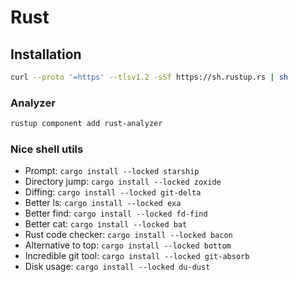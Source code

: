 # Rust

## Installation

```bash
curl --proto '=https' --tlsv1.2 -sSf https://sh.rustup.rs | sh
```

### Analyzer

```bash
rustup component add rust-analyzer
```

### Nice shell utils

- Prompt: `cargo install --locked starship`
- Directory jump: `cargo install --locked zoxide`
- Diffing: `cargo install --locked git-delta`
- Better ls: `cargo install --locked exa`
- Better find: `cargo install --locked fd-find`
- Better cat: `cargo install --locked bat`
- Rust code checker: `cargo install --locked bacon`
- Alternative to top: `cargo install --locked bottom`
- Incredible git tool: `cargo install --locked git-absorb`
- Disk usage: `cargo install --locked du-dust`
